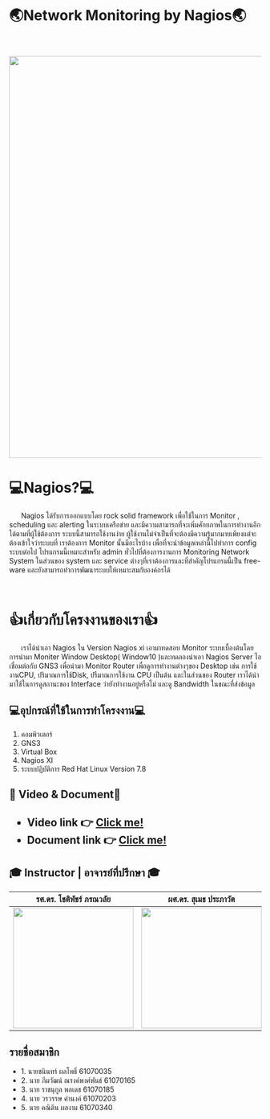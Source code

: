 <h1>🌏Network Monitoring by Nagios🌏</h1><br><br>
<img src="https://blog.itselectlab.com/wp-content/uploads/Nagios-XI-600px.png" width='800'> 
<br>
<h1>💻Nagios?💻</h1>
<p>&nbsp&nbsp&nbsp&nbsp&nbsp&nbspNagios ได้รับการออกแบบโดย rock solid framework เพื่อใช้ในการ Monitor , scheduling และ alerting ในระบบเครือข่าย และมีความสามารถที่จะเพิ่มศักยภาพในการทำงานอีกได้ตามที่ผู้ใช้ต้องการ ระบบนี้สามารถใช้งานง่าย ผู้ใช้งานไม่จำเป็นที่จะต้องมีความรู้มากมายเพียงแต่จะต้องเข้าใจว่าระบบที่ เราต้องการ Monitor นั้นมีอะไรบ้าง เพื่อที่จะนำข้อมูลเหล่านี้ไปทำการ config ระบบต่อไป โปรแกรมนี้เหมาะสำหรับ admin ทั่วไปที่ต้องการงานการ Monitoring Network System ในส่วนของ system และ service ต่างๆที่เราต้องการและที่สำคัญโปรแกรมนี้เป็น free-ware และยังสามารถทำการพัฒนาระบบให้เหมาะสมกับองค์กรได้</p>
<br>
<h1>👍เกี่ยวกับโครงงานของเรา👍</h1>
<p>&nbsp&nbsp&nbsp&nbsp&nbsp&nbspเราได้นำเอา Nagios ใน Version Nagios xi เอามาทดสอบ Monitor ระบบเบื้องต้นโดยการนำมา Moniter Window Desktop( Window10 )และทดลองนำเอา Nagios Server ไอเชื่อมต่อกับ GNS3 เพื่อนำมา Monitor Router เพื่อดูการทำงานต่างๆของ Desktop เช่น การใช้งานCPU, ปริมาณการใช้Disk, ปรืมาณการใช้งาน CPU เป็นต้น และในส่วนของ Router เราได้นำมาใช้ในการดูสถานะของ Interface ว่ายังทำงานอยู่หรือไม่ และดู Bandwidth ในขณะที่ส่งข้อมูล</p>

<h2>💻อุปกรณ์ที่ใช้ในการทำโครงงาน💻</h2>
<ol>
  <li>คอมพิวเตอร์</li>
  <li>GNS3</li>
  <li>Virtual Box</li>
  <li>Nagios XI</li>
  <li>ระบบปฏิบัติการ Red Hat Linux Version 7.8</li>
</ol>

<h2>🎥 Video & Document🎥 <h2>
  <ul>
  <li>Video link 👉 <a href="#">Click me!</a></li>
  <li>Document link 👉 <a href="https://docs.google.com/document/d/1IDsdf5z8_ScEiBE4mbwbUK_4MQTMBh0G67BhA-Q6-Mc/edit?fbclid=IwAR0JQCDgLXhdgsQB8OJRtiKJwOAJDSrLso-iVu3e_FLISPpUxEjALr-nM4M">Click me!</a></li>
</ul>

## 🎓 Instructor | อาจารย์ที่ปรึกษา 🎓

| รศ.ดร. โชติพัชร์ ภรณวลัย	 | ผศ.ดร. สุเมธ ประภาวัต | ดร.ลภัส ประดิษฐ์ทัศนีย์ |
| :--------: | :--------: | :--------: |
| <img src="https://www.it.kmitl.ac.th/wp-content/uploads/2017/12/Chotipat-300x300.jpg" width="240" height="240"></a> | <img src="https://www.it.kmitl.ac.th/wp-content/uploads/2017/12/Sumet-300x300.jpg" width="240" height="240"></a> | <img src="https://www.it.kmitl.ac.th/wp-content/uploads/2018/03/Lapas-300x300.jpg" width="240" height="240"></a> |

<h2>รายชื่อสมาชิก</h2>
<ul>
  <li>1. นายชนินทร์ ผลโพธิ์ 61070035</li>
  <li>2. นาย ภีมวัฒน์ ณรงค์พงศ์พันธ์ 61070165</li>
  <li>3. นาย ราชนุกูล พลเดช 61070185</li>
  <li>4. นาย วรวรรษ คำนงค์ 61070203</li>
  <li>5. นาย คณิติน ผลงาม 61070340</li>
</ul>


